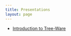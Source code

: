 ```yaml
---
title: Presentations
layout: page
---
```


* [Introduction to Tree-Ware](presentations/introduction-to-tree-ware.html)

